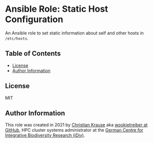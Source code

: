 Ansible Role: Static Host Configuration
=======================================

An Ansible role to set static information about self and other hosts in
`/etc/hosts`.


Table of Contents
-----------------

<!-- toc -->

- [License](#license)
- [Author Information](#author-information)

<!-- tocstop -->

License
-------

MIT


Author Information
------------------

This role was created in 2021 by [Christian Krause][author] aka [wookietreiber
at GitHub][wookietreiber], HPC cluster systems administrator at the [German
Centre for Integrative Biodiversity Research (iDiv)][idiv].


[author]: https://www.idiv.de/en/groups_and_people/employees/details/61.html
[idiv]: https://www.idiv.de/
[wookietreiber]: https://github.com/wookietreiber
